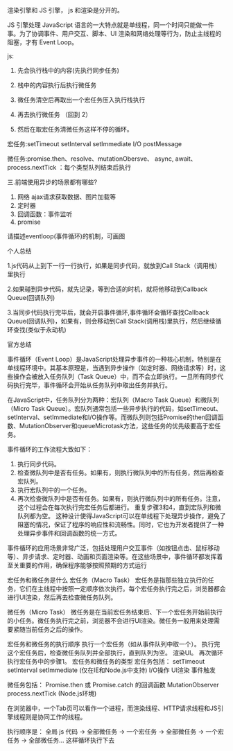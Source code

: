 渲染引擎和 JS 引擎，
js 和渲染是分开的。

JS 引擎处理 JavaScript 语言的一大特点就是单线程，同一个时间只能做一件事。为了协调事件、用户交互、脚本、UI 渲染和网络处理等行为，防止主线程的阻塞，才有 Event Loop。

js: 
1. 先会执行栈中的内容(先执行同步任务) 

2. 栈中的内容执行后执行微任务 
3. 微任务清空后再取出一个宏任务压入执行栈执行 
4. 再去执行微任务 （回到 2）
5. 然后在取宏任务清微任务这样不停的循环。

宏任务:setTimeout setInterval setImmediate  I/O postMessage

微任务:promise.then、resolve、mutationObersve、 async, await、process.nextTick ：每个类型队列结束后执行



三.前端使用异步的场景都有哪些?
1. 网络 ajax请求获取数据、图片加载等
2. 定时器
3. 回调函数：事件监听
4. promise

请描述eventloop(事件循环)的机制，可画图


个人总结

1.js代码从上到下一行一行执行，如果是同步代码，就放到Call Stack（调用栈）里执行

2.如果碰到异步代码，就先记录，等到合适的时机，就将他移动到Callback Queue(回调队列)

3.当同步代码执行完毕后，就会开启事件循环,事件循环会循环查找Callback Queue(回调队列)，如果有，则会移动到Call Stack(调用栈)里执行，然后继续循环查找(类似于永动机)



官方总结

事件循环（Event Loop）是JavaScript处理异步事件的一种核心机制，特别是在单线程环境中。其基本原理是，当遇到异步操作（如定时器、网络请求等）时，这些操作会被放入任务队列（Task Queue）中，而不会立即执行。一旦所有同步代码执行完毕，事件循环会开始从任务队列中取出任务并执行。

在JavaScript中，任务队列分为两种：宏队列（Macro Task Queue）和微队列（Micro Task Queue）。宏队列通常包括一些异步执行的代码，如setTimeout、setInterval、setImmediate和I/O操作等。而微队列则包括Promise的then回调函数、MutationObserver和queueMicrotask方法，这些任务的优先级要高于宏任务。

事件循环的工作流程大致如下：

1. 执行同步代码。
2. 检查微队列中是否有任务。如果有，则执行微队列中的所有任务，然后再检查宏队列。
3. 执行宏队列中的一个任务。
4. 再次检查微队列中是否有任务。如果有，则执行微队列中的所有任务。注意，这个过程会在每次执行完宏任务后都进行。
重复步骤3和4，直到宏队列和微队列都为空。
这种设计使得JavaScript可以在单线程下处理异步操作，避免了阻塞的情况，保证了程序的响应性和流畅性。同时，它也为开发者提供了一种处理异步事件和回调函数的统一方式。

事件循环的应用场景非常广泛，包括处理用户交互事件（如按钮点击、鼠标移动等）、异步请求、定时器、动画和页面渲染等。在这些场景中，事件循环都发挥着至关重要的作用，确保程序能够按照预期的方式运行



宏任务和微任务是什么
宏任务（Macro Task）
宏任务是指那些独立执行的任务，它们在主线程中按照一定顺序依次执行。每个宏任务执行完之后，浏览器都会进行UI渲染，然后再去检查微任务队列。

微任务（Micro Task）
微任务是在当前宏任务结束后、下一个宏任务开始前执行的小任务。微任务执行完之前，浏览器不会进行UI渲染。微任务一般用来处理需要紧随当前任务之后的操作。

宏任务和微任务的执行顺序
执行一个宏任务（如从事件队列中取一个）。
执行完这个宏任务后，检查微任务队列并全部执行，直到队列为空。
渲染UI。
再次循环执行宏任务中的步骤1。
宏任务和微任务的类型
宏任务包括：
setTimeout
setInterval
setImmediate (仅在IE和Node.js中支持)
I/O操作
UI渲染
事件触发

微任务包括：
Promise.then 或 Promise.catch 的回调函数
MutationObserver
process.nextTick (Node.js环境)




在浏览器中，一个Tab页可以看作一个进程，而渲染线程、HTTP请求线程和JS引擎线程则是协同工作的线程。


执行顺序是：
全局 js 代码 -> 全部微任务 -> 一个宏任务 -> 全部微任务 -> 一个宏任务 -> 全部微任务... 这样循环执行下去